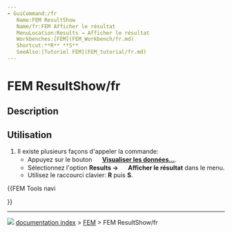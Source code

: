 ```yaml
---
- GuiCommand:/fr
   Name:FEM ResultShow
   Name/fr:FEM Afficher le résultat
   MenuLocation:Results → Afficher le résultat
   Workbenches:[FEM](FEM_Workbench/fr.md)
   Shortcut:**R** **S**
   SeeAlso:[Tutoriel FEM](FEM_tutorial/fr.md)
---
```


# FEM ResultShow/fr

## Description

## Utilisation

1.  Il existe plusieurs façons d\'appeler la commande:
    -   Appuyez sur le bouton **<img src="images/FEM_ResultShow.svg" width=16px> [Visualiser les données...](FEM_ResultShow/fr.md)**.
    -   Sélectionnez l\'option **Results → <img src="images/FEM_ResultShow.svg" width=16px> Afficher le résultat** dans le menu.
    -   Utilisez le raccourci clavier: **R** puis **S**.





{{FEM Tools navi

}}



---
![](images/Right_arrow.png) [documentation index](../README.md) > [FEM](Category_FEM.md) > FEM ResultShow/fr
